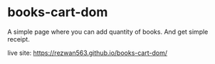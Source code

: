 # books-cart-dom

A simple page where you can add quantity of books. And get simple receipt.

live site: https://rezwan563.github.io/books-cart-dom/
